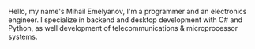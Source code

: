 Hello, my name's Mihail Emelyanov, I'm a programmer and an electronics engineer. I specialize in backend and desktop development with C# and Python, as well development of telecommunications & microprocessor systems.  
